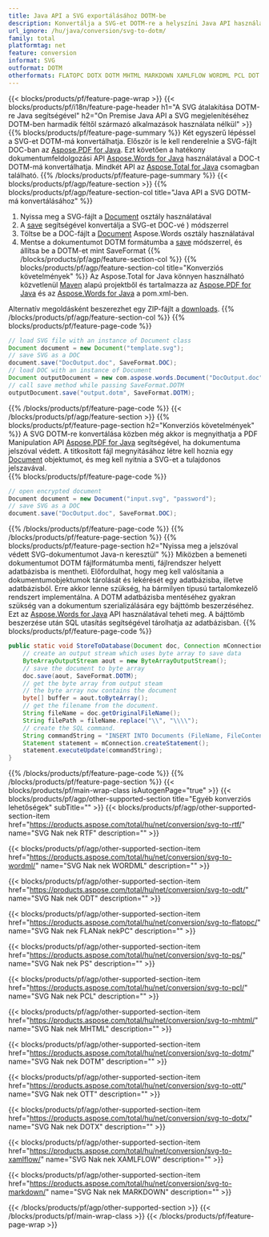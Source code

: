 ```yaml
---
title: Java API a SVG exportálásához DOTM-be
description: Konvertálja a SVG-et DOTM-re a helyszíni Java API használatával
url_ignore: /hu/java/conversion/svg-to-dotm/
family: total
platformtag: net
feature: conversion
informat: SVG
outformat: DOTM
otherformats: FLATOPC DOTX DOTM MHTML MARKDOWN XAMLFLOW WORDML PCL DOT ODT PS RTF
---
```

{{< blocks/products/pf/feature-page-wrap >}}
{{< blocks/products/pf/i18n/feature-page-header h1="A SVG átalakítása DOTM-re Java segítségével" h2="On Premise Java API a SVG megjelenítéséhez DOTM-ben harmadik féltől származó alkalmazások használata nélkül" >}}
{{% blocks/products/pf/feature-page-summary %}}
Két egyszerű lépéssel a SVG-et DOTM-má konvertálhatja. Először is le kell renderelnie a SVG-fájlt DOC-ban az [Aspose.PDF for Java](https://products.aspose.com/pdf/java/). Ezt követően a hatékony dokumentumfeldolgozási API [Aspose.Words for Java](https://products.aspose.com/words/java/) használatával a DOC-t DOTM-má konvertálhatja. Mindkét API az [Aspose.Total for Java](https://products.aspose.com/total/java/) csomagban található.
{{% /blocks/products/pf/feature-page-summary  %}}
{{< blocks/products/pf/agp/feature-section >}}
{{% blocks/products/pf/agp/feature-section-col title="Java API a SVG DOTM-má konvertálásához" %}}
1. Nyissa meg a SVG-fájlt a [Document](https://apireference.aspose.com/pdf/java/com.aspose.pdf/Document) osztály használatával
2. A [save](https://apireference.aspose.com/pdf/java/com.aspose.pdf/Document#save-java.lang.String-com.aspose.pdf.SaveOptions-) segítségével konvertálja a SVG-et DOC-vé ) módszerrel
3. Töltse be a DOC-fájlt a [Document](https://apireference.aspose.com/words/java/com.aspose.words/Document) Aspose.Words osztály használatával
4. Mentse a dokumentumot DOTM formátumba a [save](https://apireference.aspose.com/words/java/com.aspose.words/Document#save(java.lang.String,int)) módszerrel, és állítsa be a DOTM-et mint SaveFormat
{{% /blocks/products/pf/agp/feature-section-col %}}
{{% blocks/products/pf/agp/feature-section-col title="Konverziós követelmények" %}}
Az Aspose.Total for Java könnyen használható közvetlenül [Maven](https://repository.aspose.com/webapp/#/artifacts/browse/tree/General/repo/com/aspose/aspose-total) alapú projektből és tartalmazza az [Aspose.PDF for Java](https://docs.aspose.com/pdf/java/installation/) és az [Aspose.Words for Java](https://docs.aspose.com/words/java/installation/) a pom.xml-ben.

Alternatív megoldásként beszerezhet egy ZIP-fájlt a [downloads](https://downloads.aspose.com/total/java).
{{% /blocks/products/pf/agp/feature-section-col %}}
{{% blocks/products/pf/feature-page-code %}}

```java
// load SVG file with an instance of Document class
Document document = new Document("template.svg");
// save SVG as a DOC 
document.save("DocOutput.doc", SaveFormat.DOC); 
// load DOC with an instance of Document
Document outputDocument = new com.aspose.words.Document("DocOutput.doc");
// call save method while passing SaveFormat.DOTM
outputDocument.save("output.dotm", SaveFormat.DOTM);   
```

{{% /blocks/products/pf/feature-page-code %}}
{{< /blocks/products/pf/agp/feature-section >}}
{{% blocks/products/pf/feature-page-section  h2="Konverziós követelmények" %}}
A SVG DOTM-re konvertálása közben még akkor is megnyithatja a PDF Manipulation API [Aspose.PDF for Java](https://docs.aspose.com/pdf/java/installation/) segítségével, ha dokumentuma jelszóval védett. A titkosított fájl megnyitásához létre kell hoznia egy [Document](https://apireference.aspose.com/pdf/java/com.aspose.pdf/Document) objektumot, és meg kell nyitnia a SVG-et a tulajdonos jelszavával.  
{{% blocks/products/pf/feature-page-code %}}

```cs
// open encrypted document
Document document = new Document("input.svg", "password");
// save SVG as a DOC 
document.save("DocOutput.doc", SaveFormat.DOC);
```

{{% /blocks/products/pf/feature-page-code  %}}
{{% /blocks/products/pf/feature-page-section %}}
{{% blocks/products/pf/feature-page-section  h2="Nyissa meg a jelszóval védett SVG-dokumentumot Java-n keresztül" %}}
Miközben a bemeneti dokumentumot DOTM fájlformátumba menti, fájlrendszer helyett adatbázisba is mentheti. Előfordulhat, hogy meg kell valósítania a dokumentumobjektumok tárolását és lekérését egy adatbázisba, illetve adatbázisból. Erre akkor lenne szükség, ha bármilyen típusú tartalomkezelő rendszert implementálna. A DOTM adatbázisba mentéséhez gyakran szükség van a dokumentum szerializálására egy bájttömb beszerzéséhez. Ezt az [Aspose.Words for Java](https://products.aspose.com/words/Java/) API használatával teheti meg. A bájttömb beszerzése után SQL utasítás segítségével tárolhatja az adatbázisban. 
{{% blocks/products/pf/feature-page-code %}}

```java
public static void StoreToDatabase(Document doc, Connection mConnection) throws Exception {
    // create an output stream which uses byte array to save data
    ByteArrayOutputStream aout = new ByteArrayOutputStream();
    // save the document to byte array
    doc.save(aout, SaveFormat.DOTM);
    // get the byte array from output steam
    // the byte array now contains the document
    byte[] buffer = aout.toByteArray();
    // get the filename from the document.
    String fileName = doc.getOriginalFileName();
    String filePath = fileName.replace("\\", "\\\\");
    // create the SQL command.
    String commandString = "INSERT INTO Documents (FileName, FileContent) VALUES('" + filePath + "', '" + buffer + "')";
    Statement statement = mConnection.createStatement();
    statement.executeUpdate(commandString);
}  
```

{{% /blocks/products/pf/feature-page-code  %}}
{{% /blocks/products/pf/feature-page-section %}}
{{< blocks/products/pf/main-wrap-class isAutogenPage="true" >}}
{{< blocks/products/pf/agp/other-supported-section title="Egyéb konverziós lehetőségek" subTitle="" >}}
{{< blocks/products/pf/agp/other-supported-section-item href="https://products.aspose.com/total/hu/net/conversion/svg-to-rtf/" name="SVG Nak nek RTF" description="" >}}

{{< blocks/products/pf/agp/other-supported-section-item href="https://products.aspose.com/total/hu/net/conversion/svg-to-wordml/" name="SVG Nak nek WORDML" description="" >}}

{{< blocks/products/pf/agp/other-supported-section-item href="https://products.aspose.com/total/hu/net/conversion/svg-to-odt/" name="SVG Nak nek ODT" description="" >}}

{{< blocks/products/pf/agp/other-supported-section-item href="https://products.aspose.com/total/hu/net/conversion/svg-to-flatopc/" name="SVG Nak nek FLANak nekPC" description="" >}}

{{< blocks/products/pf/agp/other-supported-section-item href="https://products.aspose.com/total/hu/net/conversion/svg-to-ps/" name="SVG Nak nek PS" description="" >}}

{{< blocks/products/pf/agp/other-supported-section-item href="https://products.aspose.com/total/hu/net/conversion/svg-to-pcl/" name="SVG Nak nek PCL" description="" >}}

{{< blocks/products/pf/agp/other-supported-section-item href="https://products.aspose.com/total/hu/net/conversion/svg-to-mhtml/" name="SVG Nak nek MHTML" description="" >}}

{{< blocks/products/pf/agp/other-supported-section-item href="https://products.aspose.com/total/hu/net/conversion/svg-to-dotm/" name="SVG Nak nek DOTM" description="" >}}

{{< blocks/products/pf/agp/other-supported-section-item href="https://products.aspose.com/total/hu/net/conversion/svg-to-ott/" name="SVG Nak nek OTT" description="" >}}

{{< blocks/products/pf/agp/other-supported-section-item href="https://products.aspose.com/total/hu/net/conversion/svg-to-dotx/" name="SVG Nak nek DOTX" description="" >}}

{{< blocks/products/pf/agp/other-supported-section-item href="https://products.aspose.com/total/hu/net/conversion/svg-to-xamlflow/" name="SVG Nak nek XAMLFLOW" description="" >}}

{{< blocks/products/pf/agp/other-supported-section-item href="https://products.aspose.com/total/hu/net/conversion/svg-to-markdown/" name="SVG Nak nek MARKDOWN" description="" >}}


{{< /blocks/products/pf/agp/other-supported-section >}}
{{< /blocks/products/pf/main-wrap-class >}}
{{< /blocks/products/pf/feature-page-wrap >}}